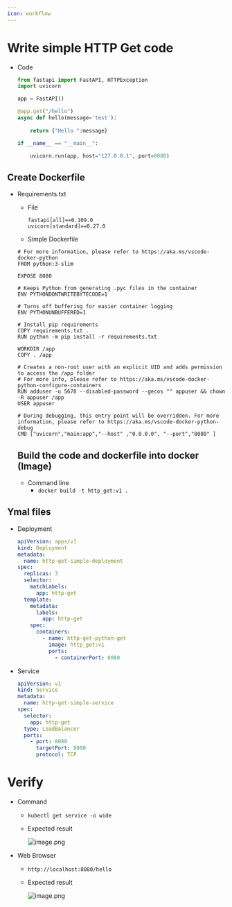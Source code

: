 ```yaml
---
icon: workflow
---
```


# Write simple HTTP Get code

- Code
    
    ```python
    from fastapi import FastAPI, HTTPException
    import uvicorn
    
    app = FastAPI()
    
    @app.get("/hello")
    async def hello(message='test'):
       
        return {"Hello ":message}
    
    if __name__ == "__main__":
    
        uvicorn.run(app, host="127.0.0.1", port=8080)
    ```
    

## Create Dockerfile

- Requirements.txt
    - File
        
        ```
        fastapi[all]==0.109.0
        uvicorn[standard]==0.27.0
        ```
        
    - Simple Dockerfile
    
    ```docker
    # For more information, please refer to https://aka.ms/vscode-docker-python
    FROM python:3-slim
    
    EXPOSE 8080
    
    # Keeps Python from generating .pyc files in the container
    ENV PYTHONDONTWRITEBYTECODE=1
    
    # Turns off buffering for easier container logging
    ENV PYTHONUNBUFFERED=1
    
    # Install pip requirements
    COPY requirements.txt .
    RUN python -m pip install -r requirements.txt
    
    WORKDIR /app
    COPY . /app
    
    # Creates a non-root user with an explicit UID and adds permission to access the /app folder
    # For more info, please refer to https://aka.ms/vscode-docker-python-configure-containers
    RUN adduser -u 5678 --disabled-password --gecos "" appuser && chown -R appuser /app
    USER appuser
    
    # During debugging, this entry point will be overridden. For more information, please refer to https://aka.ms/vscode-docker-python-debug
    CMD ["uvicorn","main:app","--host" ,"0.0.0.0", "--port","8080" ]
    
    ```
    
    ## Build the code and dockerfile into docker (Image)
    
    - Command line
        - `docker build -t http_get:v1 .`

## Ymal files

- Deployment
    
    ```yaml
    apiVersion: apps/v1
    kind: Deployment
    metadata:
      name: http-get-simple-deployment
    spec:
      replicas: 3
      selector:
        matchLabels:
          app: http-get
      template:
        metadata:
          labels:
            app: http-get
        spec:
          containers:
            - name: http-get-python-get
              image: http_get:v1
              ports:
                - containerPort: 8080
    
    ```
    
- Service
    
    ```yaml
    apiVersion: v1
    kind: Service
    metadata:
      name: http-get-simple-service
    spec:
      selector:
        app: http-get
      type: LoadBalancer
      ports:
        - port: 8080
          targetPort: 8080
          protocol: TCP
    
    ```
    

# Verify

- Command
    - `kubectl get service -o wide`
    - Expected result
        
        ![image.png](https://prod-files-secure.s3.us-west-2.amazonaws.com/f957728d-52bc-414a-aad5-c7916a4193eb/f105e080-2d9f-4a49-bef4-19d921a37364/image.png)
        
- Web Browser
    - `http://localhost:8080/hello`
    - Expected result
        
        ![image.png](https://prod-files-secure.s3.us-west-2.amazonaws.com/f957728d-52bc-414a-aad5-c7916a4193eb/7b30c098-5958-4470-9fb1-da24a75cd1d0/image.png)
